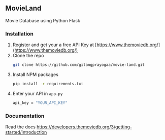 <!-- GETTING STARTED -->

## MovieLand

Movie Database using Python Flask

### Installation
1. Register and get your a free API Key at [https://www.themoviedb.org/](https://www.themoviedb.org/)
2. Clone the repo
   ```sh
   git clone https://github.com/gilangprayogaa/movie-land.git
   ```
3. Install NPM packages
   ```sh
   pip install -r requirements.txt
   ```
4. Enter your API in `app.py`
   ```sh
   api_key = "YOUR_API_KEY"
   ```
   
### Documentation
Read the docs https://developers.themoviedb.org/3/getting-started/introduction
